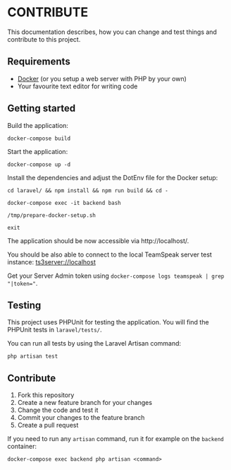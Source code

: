# CONTRIBUTE

This documentation describes, how you can change and test things and contribute to this project.


## Requirements

* [Docker](https://www.docker.com/get-started/) (or you setup a web server with PHP by your own)
* Your favourite text editor for writing code


## Getting started

Build the application:

```shell
docker-compose build
```

Start the application:

```shell
docker-compose up -d
```

Install the dependencies and adjust the DotEnv file for the Docker setup:

```shell
cd laravel/ && npm install && npm run build && cd -
```

```shell
docker-compose exec -it backend bash
```

```shell
/tmp/prepare-docker-setup.sh
```

```shell
exit
```

The application should be now accessible via http://localhost/.

You should be also able to connect to the local TeamSpeak server test instance: [ts3server://localhost](ts3server://localhost)

Get your Server Admin token using `docker-compose logs teamspeak | grep "|token="`.


## Testing

This project uses PHPUnit for testing the application. You will find the PHPUnit tests in `laravel/tests/`.

You can run all tests by using the Laravel Artisan command:

```shell
php artisan test
```


## Contribute

1. Fork this repository
2. Create a new feature branch for your changes
3. Change the code and test it
4. Commit your changes to the feature branch
5. Create a pull request

If you need to run any `artisan` command, run it for example on the `backend` container:

```shell
docker-compose exec backend php artisan <command>
```
